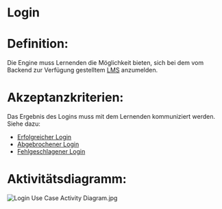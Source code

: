 # Login


# Definition:

Die Engine muss Lernenden die Möglichkeit bieten, sich bei dem vom Backend zur Verfügung gestelltem [LMS](Learning-Management-System-GE.md) anzumelden.


# Akzeptanzkriterien:

Das Ergebnis des Logins muss mit dem Lernenden kommuniziert werden.
Siehe dazu:
- [Erfolgreicher Login](EZZ0003.md)
- [Abgebrochener Login](EZZ0004.md)
- [Fehlgeschlagener Login](EZZ0005.md)

# Aktivitätsdiagramm:

![Login Use Case Activity Diagram.jpg](imageEngineLoginActivityDiagramm.jpg)

